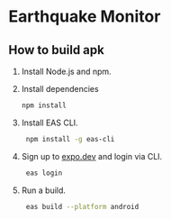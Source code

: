 # Earthquake Monitor

## How to build apk

1. Install Node.js and npm.

2. Install dependencies

   ```bash
   npm install
   ```

3. Install EAS CLI.

   ```bash
    npm install -g eas-cli
   ```

4. Sign up to [expo.dev](https://expo.dev) and login via CLI.

   ```bash
    eas login
   ```

5. Run a build.

   ```bash
    eas build --platform android
   ```
